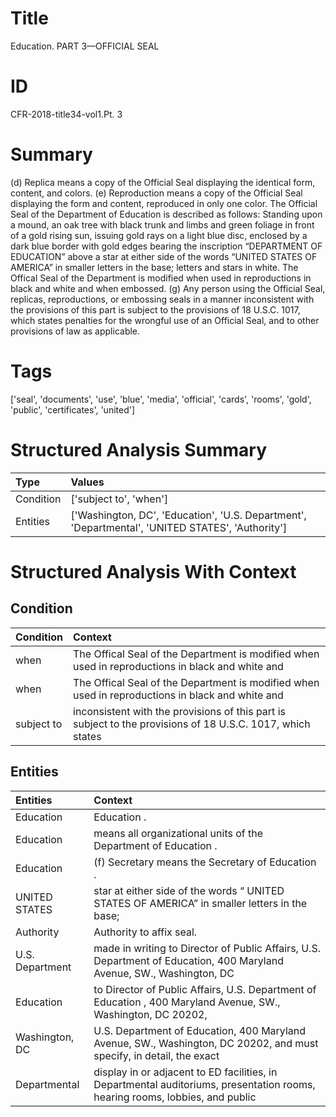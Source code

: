# Title

 Education. PART 3—OFFICIAL SEAL


# ID

 CFR-2018-title34-vol1.Pt. 3


# Summary

(d) Replica means a copy of the Official Seal displaying the identical form, content, and colors.
(e) Reproduction means a copy of the Official Seal displaying the form and content, reproduced in only one color.
The Official Seal of the Department of Education is described as follows: Standing upon a mound, an oak tree with black trunk and limbs and green foliage in front of a gold rising sun, issuing gold rays on a light blue disc, enclosed by a dark blue border with gold edges bearing the inscription &#8220;DEPARTMENT OF EDUCATION&#8221; above a star at either side of the words &#8220;UNITED STATES OF AMERICA&#8221; in smaller letters in the base; letters and stars in white.
The Offical Seal of the Department is modified when used in reproductions in black and white and when embossed.
(g) Any person using the Official Seal, replicas, reproductions, or embossing seals in a manner inconsistent with the provisions of this part is subject to the provisions of 18 U.S.C. 1017, which states penalties for the wrongful use of an Official Seal, and to other provisions of law as applicable.


# Tags

['seal', 'documents', 'use', 'blue', 'media', 'official', 'cards', 'rooms', 'gold', 'public', 'certificates', 'united']


# Structured Analysis Summary

| Type      | Values                                                                                           |
|:----------|:-------------------------------------------------------------------------------------------------|
| Condition | ['subject to', 'when']                                                                           |
| Entities  | ['Washington, DC', 'Education', 'U.S. Department', 'Departmental', 'UNITED STATES', 'Authority'] |


# Structured Analysis With Context

 


## Condition

| Condition   | Context                                                                                                    |
|:------------|:-----------------------------------------------------------------------------------------------------------|
| when        | The Offical Seal of the Department is modified  when  used in reproductions in black and white and         |
| when        | The Offical Seal of the Department is modified  when  used in reproductions in black and white and         |
| subject to  | inconsistent with the provisions of this part is subject to the provisions of 18 U.S.C. 1017, which states |


## Entities

| Entities        | Context                                                                                                                      |
|:----------------|:-----------------------------------------------------------------------------------------------------------------------------|
| Education       | Education .                                                                                                                  |
| Education       | means all organizational units of the Department of Education .                                                              |
| Education       | (f) Secretary means the Secretary of  Education .                                                                            |
| UNITED STATES   | star at either side of the words &#8220; UNITED STATES OF AMERICA&#8221; in smaller letters in the base;                     |
| Authority       | Authority  to affix seal.                                                                                                    |
| U.S. Department | made in writing to Director of Public Affairs, U.S. Department of Education, 400 Maryland Avenue, SW., Washington, DC        |
| Education       | to Director of Public Affairs, U.S. Department of Education , 400 Maryland Avenue, SW., Washington, DC 20202,                |
| Washington, DC  | U.S. Department of Education, 400 Maryland Avenue, SW., Washington, DC 20202, and must specify, in detail, the exact         |
| Departmental    | display in or adjacent to ED facilities, in Departmental auditoriums, presentation rooms, hearing rooms, lobbies, and public |


